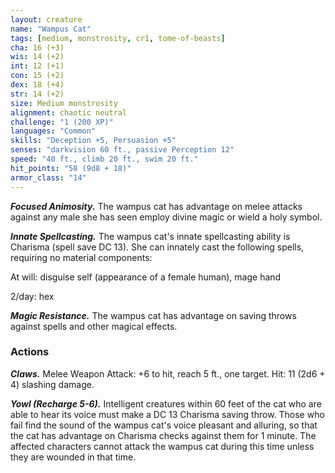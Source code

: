 ```yaml
---
layout: creature
name: "Wampus Cat"
tags: [medium, monstrosity, cr1, tome-of-beasts]
cha: 16 (+3)
wis: 14 (+2)
int: 12 (+1)
con: 15 (+2)
dex: 18 (+4)
str: 14 (+2)
size: Medium monstrosity
alignment: chaotic neutral
challenge: "1 (200 XP)"
languages: "Common"
skills: "Deception +5, Persuasion +5"
senses: "darkvision 60 ft., passive Perception 12"
speed: "40 ft., climb 20 ft., swim 20 ft."
hit_points: "58 (9d8 + 18)"
armor_class: "14"
---
```


***Focused Animosity.*** The wampus cat has advantage on melee attacks against any male she has seen employ divine magic or wield a holy symbol.

***Innate Spellcasting.*** The wampus cat's innate spellcasting ability is Charisma (spell save DC 13). She can innately cast the following spells, requiring no material components:

At will: disguise self (appearance of a female human), mage hand

2/day: hex

***Magic Resistance.*** The wampus cat has advantage on saving throws against spells and other magical effects.

### Actions

***Claws.*** Melee Weapon Attack: +6 to hit, reach 5 ft., one target. Hit: 11 (2d6 + 4) slashing damage.

***Yowl (Recharge 5-6).*** Intelligent creatures within 60 feet of the cat who are able to hear its voice must make a DC 13 Charisma saving throw. Those who fail find the sound of the wampus cat's voice pleasant and alluring, so that the cat has advantage on Charisma checks against them for 1 minute. The affected characters cannot attack the wampus cat during this time unless they are wounded in that time.

